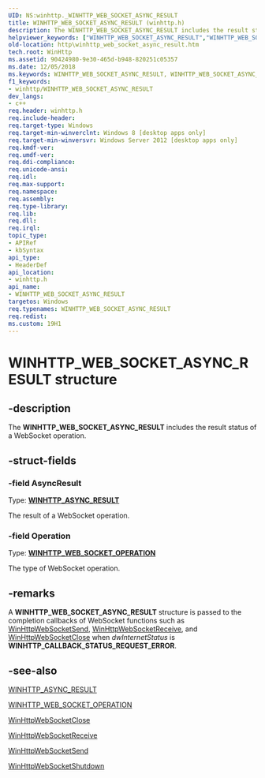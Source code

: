 ```yaml
---
UID: NS:winhttp._WINHTTP_WEB_SOCKET_ASYNC_RESULT
title: WINHTTP_WEB_SOCKET_ASYNC_RESULT (winhttp.h)
description: The WINHTTP_WEB_SOCKET_ASYNC_RESULT includes the result status of a WebSocket operation.helpviewer_keywords: ["WINHTTP_WEB_SOCKET_ASYNC_RESULT","WINHTTP_WEB_SOCKET_ASYNC_RESULT structure [HTTP]","http.http_web_socket_async_result","http.winhttp_web_socket_async_result","winhttp/WINHTTP_WEB_SOCKET_ASYNC_RESULT"]
old-location: http\winhttp_web_socket_async_result.htm
tech.root: WinHttp
ms.assetid: 90424980-9e30-465d-b948-820251c05357
ms.date: 12/05/2018
ms.keywords: WINHTTP_WEB_SOCKET_ASYNC_RESULT, WINHTTP_WEB_SOCKET_ASYNC_RESULT structure [HTTP], http.http_web_socket_async_result, http.winhttp_web_socket_async_result, winhttp/WINHTTP_WEB_SOCKET_ASYNC_RESULT
f1_keywords:
- winhttp/WINHTTP_WEB_SOCKET_ASYNC_RESULT
dev_langs:
- c++
req.header: winhttp.h
req.include-header: 
req.target-type: Windows
req.target-min-winverclnt: Windows 8 [desktop apps only]
req.target-min-winversvr: Windows Server 2012 [desktop apps only]
req.kmdf-ver: 
req.umdf-ver: 
req.ddi-compliance: 
req.unicode-ansi: 
req.idl: 
req.max-support: 
req.namespace: 
req.assembly: 
req.type-library: 
req.lib: 
req.dll: 
req.irql: 
topic_type:
- APIRef
- kbSyntax
api_type:
- HeaderDef
api_location:
- winhttp.h
api_name:
- WINHTTP_WEB_SOCKET_ASYNC_RESULT
targetos: Windows
req.typenames: WINHTTP_WEB_SOCKET_ASYNC_RESULT
req.redist: 
ms.custom: 19H1
---
```


# WINHTTP_WEB_SOCKET_ASYNC_RESULT structure


## -description


 The <b>WINHTTP_WEB_SOCKET_ASYNC_RESULT</b> includes the result status of a WebSocket operation.


## -struct-fields




### -field AsyncResult

Type: <b><a href="https://docs.microsoft.com/windows/win32/api/winhttp/ns-winhttp-winhttp_async_result">WINHTTP_ASYNC_RESULT</a></b>

The result of a WebSocket operation.


### -field Operation

Type: <b><a href="https://docs.microsoft.com/windows/desktop/api/winhttp/ne-winhttp-winhttp_web_socket_operation">WINHTTP_WEB_SOCKET_OPERATION</a></b>

The type of WebSocket operation.


## -remarks



A <b>WINHTTP_WEB_SOCKET_ASYNC_RESULT</b> structure is passed to the completion callbacks of WebSocket functions such as <a href="https://docs.microsoft.com/windows/desktop/api/winhttp/nf-winhttp-winhttpwebsocketsend">WinHttpWebSocketSend</a>, <a href="https://docs.microsoft.com/windows/desktop/api/winhttp/nf-winhttp-winhttpwebsocketreceive">WinHttpWebSocketReceive</a>, and <a href="https://docs.microsoft.com/windows/desktop/api/winhttp/nf-winhttp-winhttpwebsocketclose">WinHttpWebSocketClose</a> when <i>dwInternetStatus</i> is <b>WINHTTP_CALLBACK_STATUS_REQUEST_ERROR</b>.




## -see-also




<a href="https://docs.microsoft.com/windows/win32/api/winhttp/ns-winhttp-winhttp_async_result">WINHTTP_ASYNC_RESULT</a>



<a href="https://docs.microsoft.com/windows/desktop/api/winhttp/ne-winhttp-winhttp_web_socket_operation">WINHTTP_WEB_SOCKET_OPERATION</a>



<a href="https://docs.microsoft.com/windows/desktop/api/winhttp/nf-winhttp-winhttpwebsocketclose">WinHttpWebSocketClose</a>



<a href="https://docs.microsoft.com/windows/desktop/api/winhttp/nf-winhttp-winhttpwebsocketreceive">WinHttpWebSocketReceive</a>



<a href="https://docs.microsoft.com/windows/desktop/api/winhttp/nf-winhttp-winhttpwebsocketsend">WinHttpWebSocketSend</a>



<a href="https://docs.microsoft.com/windows/desktop/api/winhttp/nf-winhttp-winhttpwebsocketshutdown">WinHttpWebSocketShutdown</a>
 

 

